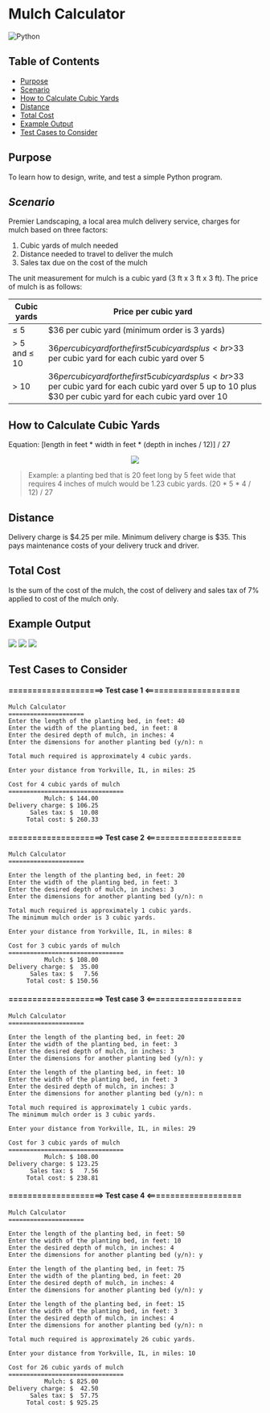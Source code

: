 # Mulch Calculator
![Python](https://img.shields.io/badge/python-3670A0?style=for-the-badge&logo=python&logoColor=ffdd54)
## Table of Contents
+ [Purpose](https://github.com/mcmunchie/mulch-calculator#purpose)
+ [Scenario](https://github.com/mcmunchie/mulch-calculator#scenario)
+ [How to Calculate Cubic Yards](https://github.com/mcmunchie/mulch-calculator#how-to-calculate-cubic-yards)
+ [Distance](https://github.com/mcmunchie/mulch-calculator#distance)
+ [Total Cost](https://github.com/mcmunchie/mulch-calculator#total-cost)
+ [Example Output](https://github.com/mcmunchie/mulch-calculator#example-output)
+ [Test Cases to Consider](https://github.com/mcmunchie/mulch-calculator#test-cases-to-consider)

## Purpose
To learn how to design, write, and test a simple Python program.
## _Scenario_
Premier Landscaping, a local area mulch delivery service, charges for mulch based on three factors: 
1. Cubic yards of mulch needed
2. Distance needed to travel to deliver the mulch
3. Sales tax due on the cost of the mulch

The unit measurement for mulch is a cubic yard (3 ft x 3 ft x 3 ft). The price of mulch is as follows:

| Cubic yards | Price per cubic yard |
| --- | --- |
| ≤ 5 | $36 per cubic yard (minimum order is 3 yards) |
| > 5 and ≤ 10 | $36 per cubic yard for the first 5 cubic yards plus<br>$33 per cubic yard for each cubic yard over 5 |
| > 10 | $36 per cubic yard for the first 5 cubic yards plus<br>$33 per cubic yard for each cubic yard over 5 up to 10 plus<br>$30 per cubic yard for each cubic yard over 10 |

## How to Calculate Cubic Yards
Equation: [length in feet * width in feet * (depth in inches / 12)] / 27
<!-- $$
l * w * (d/12)/27
$$ --> 

<div align="center"><img style="background: white;" src="svg\G3XhS5asJo.svg"></div>

> Example: a planting bed that is 20 feet long by 5 feet wide that requires 4 inches of mulch would be 1.23 cubic yards. (20 * 5 * 4 / 12) / 27 

## Distance
Delivery charge is $4.25 per mile. Minimum delivery charge is $35. This pays maintenance costs of your delivery truck and driver.
## Total Cost
Is the sum of the cost of the mulch, the cost of delivery and sales tax of 7% applied to cost of the mulch only.

## Example Output
<img src=img\mulch-one-bed.png />
<img src=img\mulch-multi-bed.png />
<img src=img\mulch-test.png />

## Test Cases to Consider
#### ====================> Test case 1 <====================
```` 
Mulch Calculator
=====================
Enter the length of the planting bed, in feet: 40
Enter the width of the planting bed, in feet: 8
Enter the desired depth of mulch, in inches: 4
Enter the dimensions for another planting bed (y/n): n

Total much required is approximately 4 cubic yards.

Enter your distance from Yorkville, IL, in miles: 25

Cost for 4 cubic yards of mulch
================================
          Mulch: $ 144.00
Delivery charge: $ 106.25
      Sales tax: $  10.08
     Total cost: $ 260.33 
````

#### ====================> Test case 2 <====================
````
Mulch Calculator
=====================

Enter the length of the planting bed, in feet: 20
Enter the width of the planting bed, in feet: 3
Enter the desired depth of mulch, in inches: 3
Enter the dimensions for another planting bed (y/n): n

Total much required is approximately 1 cubic yards.
The minimum mulch order is 3 cubic yards.

Enter your distance from Yorkville, IL, in miles: 8

Cost for 3 cubic yards of mulch
================================
          Mulch: $ 108.00
Delivery charge: $  35.00
      Sales tax: $   7.56
     Total cost: $ 150.56 
````

#### ====================> Test case 3 <====================
````
Mulch Calculator
=====================

Enter the length of the planting bed, in feet: 20
Enter the width of the planting bed, in feet: 3
Enter the desired depth of mulch, in inches: 3
Enter the dimensions for another planting bed (y/n): y

Enter the length of the planting bed, in feet: 10
Enter the width of the planting bed, in feet: 3
Enter the desired depth of mulch, in inches: 3
Enter the dimensions for another planting bed (y/n): n

Total much required is approximately 1 cubic yards.
The minimum mulch order is 3 cubic yards.

Enter your distance from Yorkville, IL, in miles: 29

Cost for 3 cubic yards of mulch
================================
          Mulch: $ 108.00
Delivery charge: $ 123.25
      Sales tax: $   7.56
     Total cost: $ 238.81 
````

#### ====================> Test case 4 <====================
````
Mulch Calculator
=====================

Enter the length of the planting bed, in feet: 50
Enter the width of the planting bed, in feet: 10
Enter the desired depth of mulch, in inches: 4
Enter the dimensions for another planting bed (y/n): y

Enter the length of the planting bed, in feet: 75
Enter the width of the planting bed, in feet: 20
Enter the desired depth of mulch, in inches: 4
Enter the dimensions for another planting bed (y/n): y

Enter the length of the planting bed, in feet: 15
Enter the width of the planting bed, in feet: 3
Enter the desired depth of mulch, in inches: 4
Enter the dimensions for another planting bed (y/n): n

Total much required is approximately 26 cubic yards.

Enter your distance from Yorkville, IL, in miles: 10

Cost for 26 cubic yards of mulch
================================
          Mulch: $ 825.00
Delivery charge: $  42.50
      Sales tax: $  57.75
     Total cost: $ 925.25 
````

